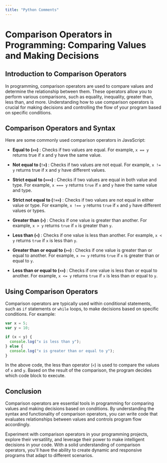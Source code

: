 ```yaml
---
title: "Python Comments"
---
```


# Comparison Operators in Programming: Comparing Values and Making Decisions

## Introduction to Comparison Operators

In programming, comparison operators are used to compare values and determine the relationship between them. These operators allow you to perform various comparisons, such as equality, inequality, greater than, less than, and more. Understanding how to use comparison operators is crucial for making decisions and controlling the flow of your program based on specific conditions.

## Comparison Operators and Syntax

Here are some commonly used comparison operators in JavaScript:

- <strong>Equal to (`==`) </strong> : Checks if two values are equal. For example, `x == y` returns true if x and y have the same value.

- <strong>Not equal to (`!=`) </strong> : Checks if two values are not equal. For example, `x != y` returns true if x and y have different values.

- <strong>Strict equal to (`===`) </strong> : Checks if two values are equal in both value and type. For example, `x === y` returns `true` if `x` and `y` have the same value and type.

- <strong>Strict not equal to (`!==`) </strong> : Checks if two values are not equal in either value or type. For example, `x !== y` returns `true` if `x` and `y` have different values or types.

- <strong>Greater than (`>`) </strong> : Checks if one value is greater than another. For example, `x > y` returns `true` if `x` is greater than `y`.

- <strong>Less than (`<`) </strong> : Checks if one value is less than another. For example, `x < y` returns `true` if `x` is less than `y`.

- <strong>Greater than or equal to (`>=`) </strong> : Checks if one value is greater than or equal to another. For example, `x >= y` returns `true` if `x` is greater than or equal to `y`.

- <strong>Less than or equal to (`<=`) </strong> : Checks if one value is less than or equal to another. For example, `x <= y` returns `true` if `x` is less than or equal to `y`.

## Using Comparison Operators

Comparison operators are typically used within conditional statements, such as `if` statements or `while` loops, to make decisions based on specific conditions. For example:

```js
var x = 5;
var y = 10;

if (x < y) {
  console.log("x is less than y");
} else {
  console.log("x is greater than or equal to y");
}
```

In the above code, the less than operator (`<`) is used to compare the values of `x` and `y`. Based on the result of the comparison, the program decides which code block to execute.

## Conclusion

Comparison operators are essential tools in programming for comparing values and making decisions based on conditions. By understanding the syntax and functionality of comparison operators, you can write code that evaluates relationships between values and controls program flow accordingly.

Experiment with comparison operators in your programming projects, explore their versatility, and leverage their power to make intelligent decisions in your code. With a solid understanding of comparison operators, you'll have the ability to create dynamic and responsive programs that adapt to different scenarios.

<!-- Meta Title: Comparison Operators in Programming: Evaluating Values and Making Decisions

Meta Description: Discover the world of comparison operators in programming and learn how they enable you to compare values, make decisions, and control program flow based on specific conditions. Explore the syntax and functionality of commonly used comparison operators and enhance your programming skills.

Meta Keywords: programming, comparison operators, equality, inequality, greater than, less than, decision-making, conditional statements, program flow control. -->
